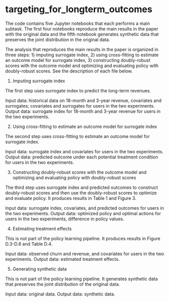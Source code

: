 # targeting_for_longterm_outcomes

The code contains five Jupyter notebooks that each performs a main subtask. The first four notebooks reproduce the main results in the paper with the original data and the fifth notebook generates synthetic data that preserves the joint distribution in the original data.

The analysis that reproduces the main results in the paper is organized in three steps: 1) imputing surrogate index, 2) using cross-fitting to estimate an outcome model for surrogate index, 3) constructing doubly-robust scores with the outcome model and optimizing and evaluating policy with doubly-robust scores. See the description of each file below.

1. Imputing surrogate index

The first step uses surrogate index to predict the long-term revenues. 

Input data: historical data on 18-month and 3-year revenue, covariates and surrogates; covariates and surrogates for users in the two experiments. 
Output data: surrogate index for 18-month and 3-year revenue for users in the two experiments.

2. Using cross-fitting to estimate an outcome model for surrogate index

The second step uses cross-fitting to estimate an outcome model for surrogate index. 

Input data: surrogate index and covariates for users in the two experiments. 
Output data: predicted outcome under each potential treatment condition for users in the two experiments.

3. Constructing doubly-robust scores with the outcome model and optimizing and evaluating policy with doubly-robust scores

The third step uses surrogate index and predicted outcomes to construct doubly-robust scores and then use the doubly-robust scores to optimize and evaluate policy. It produces results in Table 1 and Figure 3.

Input data: surrogate index, covariates, and predicted outcomes for users in the two experiments. 
Output data: optimized policy and optimal actions for users in the two experiments, difference in policy values.

4. Estimating treatment effects 

This is not part of the policy learning pipeline. It produces results in Figure D.3-D.8 and Table D.4.

Input data: observed churn and revenue, and covariates for users in the two experiments.
Output data: estimated treatment effects.

5. Generating synthetic data 

This is not part of the policy learning pipeline. It generates synthetic data that preserves the joint distribution of the original data. 

Input data: original data.
Output data: synthetic data. 
